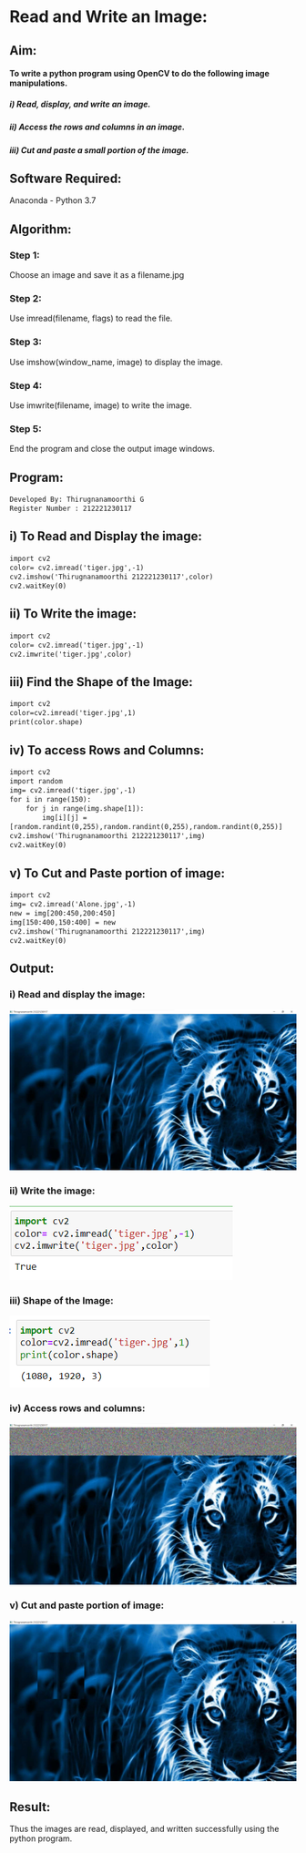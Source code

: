 # Read and Write an Image:
## Aim:
#### To write a python program using OpenCV to do the following image manipulations.
##### i) Read, display, and write an image.
##### ii) Access the rows and columns in an image.
##### iii) Cut and paste a small portion of the image.

## Software Required:
Anaconda - Python 3.7
## Algorithm:
### Step 1:
Choose an image and save it as a filename.jpg
### Step 2:
Use imread(filename, flags) to read the file.
### Step 3:
Use imshow(window_name, image) to display the image.
### Step 4:
Use imwrite(filename, image) to write the image.
### Step 5:
End the program and close the output image windows.

## Program:
~~~
Developed By: Thirugnanamoorthi G
Register Number : 212221230117
~~~
## i) To Read and Display the image:
~~~
import cv2
color= cv2.imread('tiger.jpg',-1)
cv2.imshow('Thirugnanamoorthi 212221230117',color)
cv2.waitKey(0)
~~~
## ii) To Write the image:
~~~
import cv2
color= cv2.imread('tiger.jpg',-1)
cv2.imwrite('tiger.jpg',color)
~~~
## iii) Find the Shape of the Image:
~~~
import cv2
color=cv2.imread('tiger.jpg',1)
print(color.shape)
~~~

## iv) To access Rows and Columns:
~~~
import cv2
import random
img= cv2.imread('tiger.jpg',-1)
for i in range(150):
    for j in range(img.shape[1]):
        img[i][j] = [random.randint(0,255),random.randint(0,255),random.randint(0,255)]
cv2.imshow('Thirugnanamoorthi 212221230117',img)
cv2.waitKey(0)
~~~
## v) To Cut and Paste portion of image:
~~~
import cv2
img= cv2.imread('Alone.jpg',-1)
new = img[200:450,200:450]
img[150:400,150:400] = new
cv2.imshow('Thirugnanamoorthi 212221230117',img)
cv2.waitKey(0)
~~~
## Output:
### i) Read and display the image:
![output](1.png)
### ii) Write the image:
![output](2.png) 
### iii) Shape of the Image:
![output](3.png)
### iv) Access rows and columns:
![output](4.png)
### v) Cut and paste portion of image:
![output](5.png)
## Result:
Thus the images are read, displayed, and written successfully using the python program.
